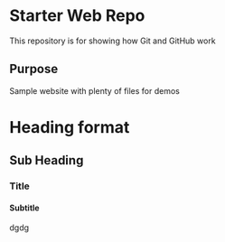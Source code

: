 # Starter Web Repo

This repository is for showing how Git and GitHub work

## Purpose

Sample website with plenty of files for demos

# Heading format
## Sub Heading
### Title
#### Subtitle

dgdg